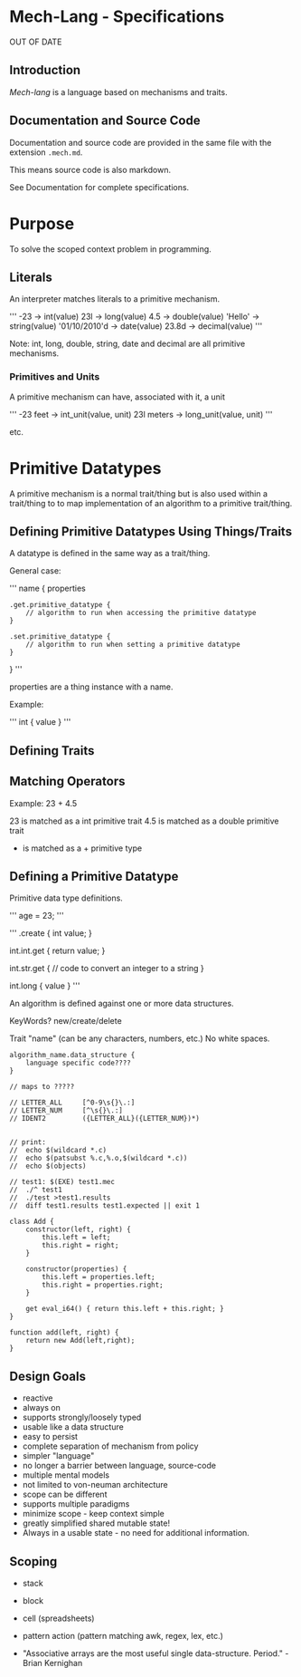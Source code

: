 # Mech-Lang - Specifications

OUT OF DATE

## Introduction

*Mech-lang* is a language based on mechanisms and traits.

## Documentation and Source Code

Documentation and source code are provided in the same file with the extension ```.mech.md```.

This means source code is also markdown.

See Documentation for complete specifications.

# Purpose

To solve the scoped context problem in programming.

## Literals

An interpreter matches literals to a primitive mechanism.

'''
-23 -> int(value)
23l -> long(value)
4.5 -> double(value)
'Hello' -> string(value)
'01/10/2010'd -> date(value)
23.8d -> decimal(value)
'''

Note: int, long, double, string, date and decimal are all primitive mechanisms.

### Primitives and Units

A primitive mechanism can have, associated with it, a unit

'''
-23 feet -> int_unit(value, unit)
23l meters -> long_unit(value, unit)
'''


etc.

# Primitive Datatypes

A primitive mechanism is a normal trait/thing but is also used within a trait/thing to to map implementation of an algorithm to a primitive trait/thing.

## Defining Primitive Datatypes Using Things/Traits

A datatype is defined in the same way as a trait/thing.

General case:

'''
name {
	properties

	.get.primitive_datatype {
		// algorithm to run when accessing the primitive datatype
	}

	.set.primitive_datatype {
		// algorithm to run when setting a primitive datatype
	}

}
'''

properties are a thing instance with a name.


Example:

'''
int {
	value
}
'''

## Defining Traits



## Matching Operators

Example: 23 + 4.5

23 is matched as a int primitive trait
4.5 is matched as a double primitive trait

+ is matched as a + primitive type

## Defining a Primitive Datatype

Primitive data type definitions.


'''
age = 23;
'''


'''
.create {
	int value;
}

int.int.get {
	return value;
}

int.str.get {
	// code to convert an integer to a string
}

int.long {
	value
}
'''

An algorithm is defined against one or more data structures.


KeyWords? new/create/delete


Trait "name" (can be any characters, numbers, etc.) No white spaces.

```
algorithm_name.data_structure {
	language specific code????
}

// maps to ?????

// LETTER_ALL     [^0-9\s{}\.:]
// LETTER_NUM     [^\s{}\.:]
// IDENT2         ({LETTER_ALL}({LETTER_NUM})*)


// print:
// 	echo $(wildcard *.c)
// 	echo $(patsubst %.c,%.o,$(wildcard *.c))
// 	echo $(objects)

// test1: $(EXE) test1.mec
// 	./^ test1
// 	./test >test1.results
// 	diff test1.results test1.expected || exit 1

```


```
class Add {
	constructor(left, right) {
		this.left = left;
		this.right = right;
	}

	constructor(properties) {
		this.left = properties.left;
		this.right = properties.right;
	}

	get eval_i64() { return this.left + this.right; }
}

function add(left, right) {
	return new Add(left,right);
}
```

## Design Goals

- reactive
- always on
- supports strongly/loosely typed
- usable like a data structure
- easy to persist
- complete separation of mechanism from policy
- simpler "language"
- no longer a barrier between language, source-code
- multiple mental models
- not limited to von-neuman architecture
- scope can be different
- supports multiple paradigms
- minimize scope - keep context simple
- greatly simplified shared mutable state!
- Always in a usable state - no need for additional information.



## Scoping

- stack
- block
- cell (spreadsheets)
- pattern action (pattern matching awk, regex, lex, etc.)





- "Associative arrays are the most useful single data-structure. Period." - Brian Kernighan
